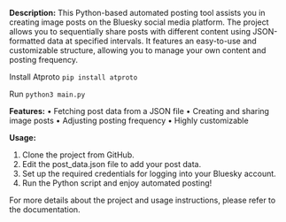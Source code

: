 **Description:**
This Python-based automated posting tool assists you in creating image posts on the Bluesky social media platform. The project allows you to sequentially share posts with different content using JSON-formatted data at specified intervals. It features an easy-to-use and customizable structure, allowing you to manage your own content and posting frequency.

Install Atproto
```pip install atproto```

Run
```python3 main.py```

**Features:**
• Fetching post data from a JSON file
• Creating and sharing image posts
• Adjusting posting frequency
• Highly customizable


**Usage:**
1. Clone the project from GitHub.
2. Edit the post_data.json file to add your post data.
3. Set up the required credentials for logging into your Bluesky account.
4. Run the Python script and enjoy automated posting!

For more details about the project and usage instructions, please refer to the documentation.
